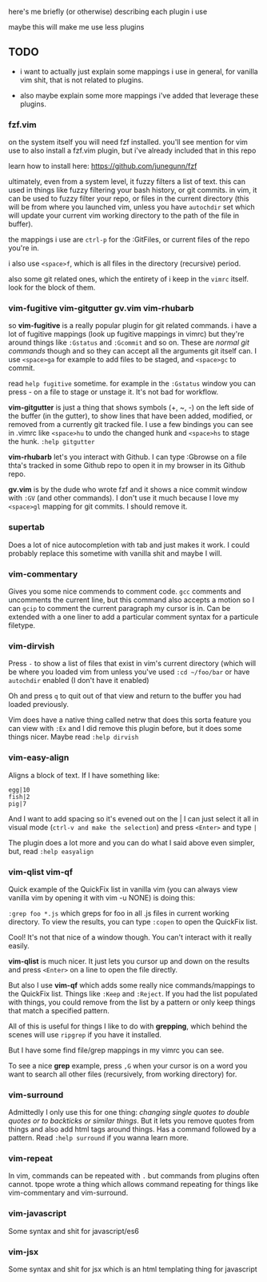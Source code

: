 here's me briefly (or otherwise) describing each plugin i use

maybe this will make me use less plugins

## TODO

- i want to actually just explain some mappings i use in general, for vanilla vim shit, that is not related to plugins.

- also maybe explain some more mappings i've added that leverage these plugins.

### fzf.vim

on the system itself you will need fzf installed. you'll see mention for vim use to also install a fzf.vim plugin, but i've already included that in this repo

learn how to install here: https://github.com/junegunn/fzf

ultimately, even from a system level, it fuzzy filters a list of text. this can used in things like fuzzy filtering your bash history, or git commits. in vim, it can be used to fuzzy filter your repo, or files in the current directory (this will be from where you launched vim, unless you have `autochdir` set which will update your current vim working directory to the path of the file in buffer). 

the mappings i use are `ctrl-p` for the :GitFiles, or current files of the repo you're in.

i also use `<space>f`, which is all files in the directory (recursive) period.

also some git related ones, which the entirety of i keep in the `vimrc` itself. look for the block of them.

### vim-fugitive vim-gitgutter gv.vim vim-rhubarb

so **vim-fugitive** is a really popular plugin for git related commands. i have a lot of fugitive mappings (look up fugitive mappings in vimrc) but they're around things like `:Gstatus` and `:Gcommit` and so on. These are _normal git commands_ though and so they can accept all the arguments git itself can. I use `<space>ga` for example to add files to be staged, and `<space>gc` to commit.

read `help fugitive` sometime. for example in the `:Gstatus` window you can press - on a file to stage or unstage it. It's not bad for workflow.

**vim-gitgutter** is just a thing that shows symbols (+, ~, -) on the left side of the buffer (in the gutter), to show lines that have been added, modified, or removed from a currently git tracked file. I use a few bindings you can see in .vimrc like `<space>hu` to undo the changed hunk and `<space>hs` to stage the hunk. `:help gitgutter`

**vim-rhubarb** let's you interact with Github. I can type :Gbrowse on a file thta's tracked in some Github repo to open it in my browser in its Github repo.

**gv.vim** is by the dude who wrote fzf and it shows a nice commit window  with `:GV` (and other commands). I don't use it much because I love my `<space>gl` mapping for git commits. I should remove it.

### supertab

Does a lot of nice autocompletion with tab and just makes it work. I could probably replace this sometime with vanilla shit and maybe I will.

### vim-commentary

Gives you some nice commends to comment code. `gcc` comments and uncomments the current line, but this command also accepts a motion so I can `gcip` to comment the current paragraph my cursor is in. Can be extended with a one liner to add a particular comment syntax for a particule filetype.

### vim-dirvish

Press `-` to show a list of files that exist in vim's current directory (which will be where you loaded vim from unless you've used `:cd ~/foo/bar` or have `autochdir` enabled (I don't have it enabled)

Oh and press `q` to quit out of that view and return to the buffer you had loaded previously.

Vim does have a native thing called netrw that does this sorta feature you can view with `:Ex` and I did remove this plugin before, but it does some things nicer. Maybe read `:help dirvish`

### vim-easy-align

Aligns a block of text. If I have something like:

```
egg|10
fish|2
pig|7
```

And I want to add spacing so it's evened out on the | I can just select it all in visual mode (`ctrl-v and make the selection`) and press `<Enter>` and type `|`

The plugin does a lot more and you can do what I said above even simpler, but, read `:help easyalign`

### vim-qlist vim-qf

Quick example of the QuickFix list in vanilla vim (you can always view vanilla vim by opening it with vim -u NONE) is doing this:

`:grep foo *.js` which greps for foo in all .js files in current working directory. To view the results, you can type `:copen` to open the QuickFix list.

Cool! It's not that nice of a window though. You can't interact with it really easily.

**vim-qlist** is much nicer. It just lets you cursor up and down on the results and press `<Enter>` on a line to open the file directly.

But also I use **vim-qf** which adds some really nice commands/mappings to the QuickFix list. Things like `:Keep` and `:Reject`. If you had the list populated with things, you could remove from the list by a pattern or only keep things that match a specified pattern. 

All of this is useful for things I like to do with **grepping**, which behind the scenes will use `ripgrep` if you have it installed. 

But I have some find file/grep mappings in my vimrc you can see.

To see a nice **grep** example, press `,G` when your cursor is on a word you want to search all other files (recursively, from working directory) for.

### vim-surround

Admittedly I only use this for one thing: _changing single quotes to double quotes or to backticks or similar things_. But it lets you remove quotes from things and also add html tags around things. Has a command followed by a pattern. Read `:help surround` if you wanna learn more.

### vim-repeat

In vim, commands can be repeated with `.` but commands from plugins often cannot. tpope wrote a thing which allows command repeating for things like vim-commentary and vim-surround.

### vim-javascript

Some syntax and shit for javascript/es6

### vim-jsx

Some syntax and shit for jsx which is an html templating thing for javascript

